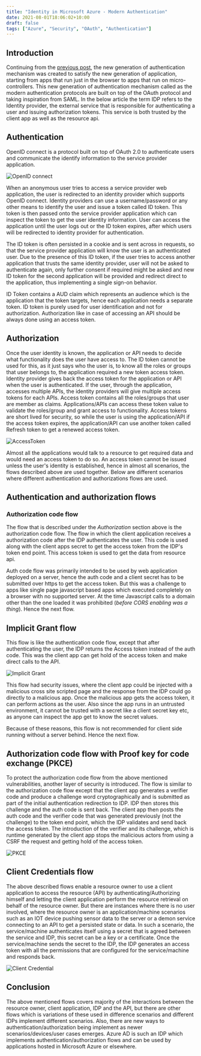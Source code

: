 ```yaml
---
title: "Identity in Microsoft Azure - Modern Authentication"
date: 2021-08-01T18:06:02+10:00
draft: false 
tags: ["Azure", "Security", "OAuth", "Authentication"]
---
```


## Introduction
Continuing from the [previous post](/content/post/securingusingazure-part1), the new generation of authentication mechanism was created to satisfy the new generation of application, starting from apps that run just in the browser to apps that run on micro-controllers. This new generation of authentication mechanism called as the modern authentication protocols are built on top of the OAuth protocol and taking inspiration from SAML.
In the below article the term IDP refers to the Identity provider, the external service that is responsible for authenticating a user and issuing authorization tokens. This service is both trusted by the client app as well as the resource api.

## Authentication
OpenID connect is a protocol built on top of OAuth 2.0 to authenticate users and communicate the identify information to the service provider application. 

![OpenID connect](/blogimages/security/OID.png)

When an anonymous user tries to access a service provider web application, the user is redirected to an identity provider which supports OpenID connect.  Identity providers can use a username/password or any other means to identify the user and issue a token called ID token. This token is then passed onto the service provider application which can inspect the token to get the user identity information. User can access the application until the user logs out or the ID token expires, after which users will be redirected to identity provider for authentication.

The ID token is often persisted in a cookie and is sent across in requests, so that the service provider application will know the user is an authenticated user. 
Due to the presence of this ID token, if the user tries to access another application that trusts the same identity provider, user will not be asked to authenticate again, only further consent if required might be asked and new ID token for the second application will be provided and redirect direct to the application, thus implementing a single sign-on behavior.

ID Token contains a AUD claim which represents an audience which is the application that the token targets, hence each application needs a separate token. ID token is purely used for user identification and not for authorization. Authorization like in case of accessing an API should be always done using an access token.

## Authorization
Once the user identity is known, the application or API needs to decide what functionality does the user have access to. The ID token cannot be used for this, as it just says who the user is, to know all the roles or groups that user belongs to, the application required a new token access token. Identity provider gives back the access token for the application or API when the user is authenticated. 
If the user, through the application, accesses multiple APIs, the identity providers will give multiple access tokens for each APIs. 
Access token contains all the roles/groups that user are member as claims. Applications/APIs can access these token value to validate the roles/group and grant access to functionality.
Access tokens are short lived for security, so while the user is using the application/API if the access token expires, the application/API can use another token called Refresh token to get a renewed access token. 

![AccessToken](/blogimages/security/AccessToken.png)

 Almost all the applications would talk to a resource to get required data and would need an access token to do so. An access token cannot be issued unless the user's identity is  established, hence in almost all scenarios, the flows described above are used together. Below are different scenarios where different authentication and authorizations flows are used.

## Authentication and authorization flows

### Authorization code flow
The flow that is described under the *Authorization* section above is the authorization code flow. The flow in which the client application receives a authorization code after the IDP authenticates the user. This code is used along with the client apps secret to get the access token from the IDP's token end point. This access token is used to get the data from resource api.

Auth code flow was primarily intended to be used by web application deployed on a server, hence the auth code and a client secret has to be submitted over https to get the access token. But this was a challenge to apps like single page javascript based apps which executed completely on a browser with no supported server. At the time Javascript calls to a domain other than the one loaded it was prohibited (*before CORS enabling was a thing*). Hence the next flow.

## Implicit Grant flow
This flow is like the authentication code flow, except that after authenticating the user, the IDP returns the Access token instead of the auth code. This was the client app can get hold of the access token and make direct calls to the API.

![Implicit Grant](/blogimages/security/ImpliciteGrant.png)

This flow had security issues, where the client app could be injected with a malicious cross site scripted page and the response from the IDP could go directly to a malicious app. Once the malicious app gets the access token, it can perform actions as the user. 
Also since the app runs in an untrusted environment, it cannot be trusted with a secret like a client secret key etc, as anyone can inspect the app get to know the secret values. 

Because of these reasons, this flow is not recommended for client side running without a server behind. Hence the next flow.

## Authorization code flow with Proof key for code exchange (PKCE)
To protect the authorization code flow from the above mentioned vulnerabilities, another layer of security is introduced. The flow is similar to the authorization code flow except that the client app generates a verifier code and produce a challenge word cryptographically and is submitted as part of the initial authentication redirection to IDP.
IDP then stores this challenge and the auth code is sent back. The client app then posts the auth code and the verifier code that was generated previously (not the challenge) to the token end point, which the IDP validates and send back the access token.
The introduction of the verifier and its challenge, which is runtime generated by the client app stops the malicious actors from using a CSRF the request and getting hold of the access token. 
 
![PKCE](/blogimages/security/OID-PKCE.png)

## Client Credentials flow
The above described flows enable a resource owner to use a client application to access the resource (API) by authenticating/Authorizing himself and letting the client application perform the resource retrieval on behalf of the resource owner. But there are instances where there is no user involved, where the resource owner is an application/machine scenarios such as an IOT device pushing sensor data to the server or a demon service connecting to an API to get a persisted state or data. In such a scenario, the service/machine authenticates itself using a secret that is agreed between the service and IDP, this secret can be a key or a certificate. Once the service/machine sends the secret to the IDP, the IDP generates an access token with all the permissions that are configured for the service/machine and responds back.

![Client Credential](/blogimages/security/OID-ClientCredential.png)

## Conclusion
The above mentioned flows covers majority of the interactions between the resource owner, client application, IDP and the API, but there are other flows which is variations of these used in difference scenarios and different IDPs implement different scenarios. Also, there are new ways to authentication/authorization being implement as newer scenarios/devices/user cases emerges.
Azure AD is such an IDP which implements authentication/authorization flows and can be used by applications hosted in Microsoft Azure or elsewhere. 